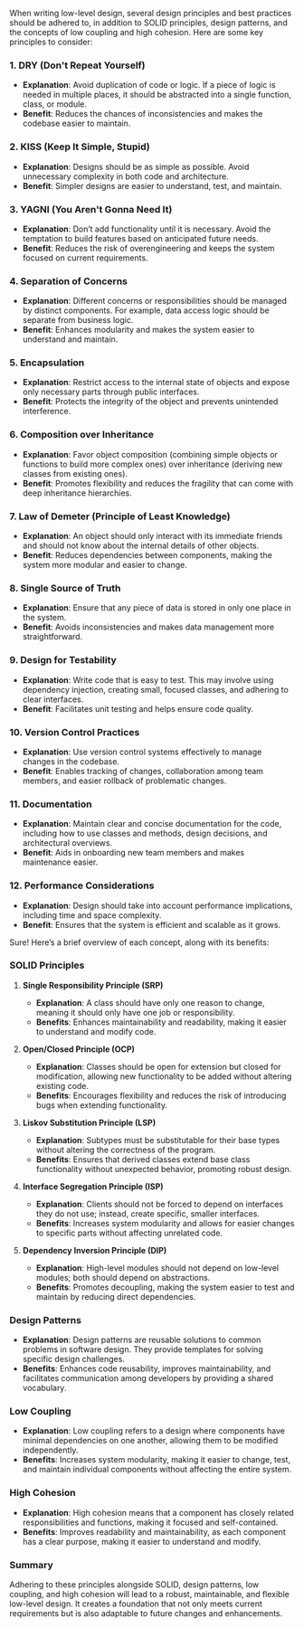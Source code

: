 When writing low-level design, several design principles and best practices should be adhered to, in addition to SOLID principles, design patterns, and the concepts of low coupling and high cohesion. Here are some key principles to consider:

### 1. **DRY (Don't Repeat Yourself)**

- **Explanation**: Avoid duplication of code or logic. If a piece of logic is needed in multiple places, it should be abstracted into a single function, class, or module.
- **Benefit**: Reduces the chances of inconsistencies and makes the codebase easier to maintain.

### 2. **KISS (Keep It Simple, Stupid)**

- **Explanation**: Designs should be as simple as possible. Avoid unnecessary complexity in both code and architecture.
- **Benefit**: Simpler designs are easier to understand, test, and maintain.

### 3. **YAGNI (You Aren't Gonna Need It)**

- **Explanation**: Don’t add functionality until it is necessary. Avoid the temptation to build features based on anticipated future needs.
- **Benefit**: Reduces the risk of overengineering and keeps the system focused on current requirements.

### 4. **Separation of Concerns**

- **Explanation**: Different concerns or responsibilities should be managed by distinct components. For example, data access logic should be separate from business logic.
- **Benefit**: Enhances modularity and makes the system easier to understand and maintain.

### 5. **Encapsulation**

- **Explanation**: Restrict access to the internal state of objects and expose only necessary parts through public interfaces.
- **Benefit**: Protects the integrity of the object and prevents unintended interference.

### 6. **Composition over Inheritance**

- **Explanation**: Favor object composition (combining simple objects or functions to build more complex ones) over inheritance (deriving new classes from existing ones).
- **Benefit**: Promotes flexibility and reduces the fragility that can come with deep inheritance hierarchies.

### 7. **Law of Demeter (Principle of Least Knowledge)**

- **Explanation**: An object should only interact with its immediate friends and should not know about the internal details of other objects.
- **Benefit**: Reduces dependencies between components, making the system more modular and easier to change.

### 8. **Single Source of Truth**

- **Explanation**: Ensure that any piece of data is stored in only one place in the system. 
- **Benefit**: Avoids inconsistencies and makes data management more straightforward.

### 9. **Design for Testability**

- **Explanation**: Write code that is easy to test. This may involve using dependency injection, creating small, focused classes, and adhering to clear interfaces.
- **Benefit**: Facilitates unit testing and helps ensure code quality.

### 10. **Version Control Practices**

- **Explanation**: Use version control systems effectively to manage changes in the codebase.
- **Benefit**: Enables tracking of changes, collaboration among team members, and easier rollback of problematic changes.

### 11. **Documentation**

- **Explanation**: Maintain clear and concise documentation for the code, including how to use classes and methods, design decisions, and architectural overviews.
- **Benefit**: Aids in onboarding new team members and makes maintenance easier.

### 12. **Performance Considerations**

- **Explanation**: Design should take into account performance implications, including time and space complexity.
- **Benefit**: Ensures that the system is efficient and scalable as it grows.

Sure! Here’s a brief overview of each concept, along with its benefits:

### SOLID Principles

1. **Single Responsibility Principle (SRP)**
   - **Explanation**: A class should have only one reason to change, meaning it should only have one job or responsibility.
   - **Benefits**: Enhances maintainability and readability, making it easier to understand and modify code.

2. **Open/Closed Principle (OCP)**
   - **Explanation**: Classes should be open for extension but closed for modification, allowing new functionality to be added without altering existing code.
   - **Benefits**: Encourages flexibility and reduces the risk of introducing bugs when extending functionality.

3. **Liskov Substitution Principle (LSP)**
   - **Explanation**: Subtypes must be substitutable for their base types without altering the correctness of the program.
   - **Benefits**: Ensures that derived classes extend base class functionality without unexpected behavior, promoting robust design.

4. **Interface Segregation Principle (ISP)**
   - **Explanation**: Clients should not be forced to depend on interfaces they do not use; instead, create specific, smaller interfaces.
   - **Benefits**: Increases system modularity and allows for easier changes to specific parts without affecting unrelated code.

5. **Dependency Inversion Principle (DIP)**
   - **Explanation**: High-level modules should not depend on low-level modules; both should depend on abstractions.
   - **Benefits**: Promotes decoupling, making the system easier to test and maintain by reducing direct dependencies.

### Design Patterns

- **Explanation**: Design patterns are reusable solutions to common problems in software design. They provide templates for solving specific design challenges.
- **Benefits**: Enhances code reusability, improves maintainability, and facilitates communication among developers by providing a shared vocabulary.

### Low Coupling

- **Explanation**: Low coupling refers to a design where components have minimal dependencies on one another, allowing them to be modified independently.
- **Benefits**: Increases system modularity, making it easier to change, test, and maintain individual components without affecting the entire system.

### High Cohesion

- **Explanation**: High cohesion means that a component has closely related responsibilities and functions, making it focused and self-contained.
- **Benefits**: Improves readability and maintainability, as each component has a clear purpose, making it easier to understand and modify.


### Summary

Adhering to these principles alongside SOLID, design patterns, low coupling, and high cohesion will lead to a robust, maintainable, and flexible low-level design. It creates a foundation that not only meets current requirements but is also adaptable to future changes and enhancements.
